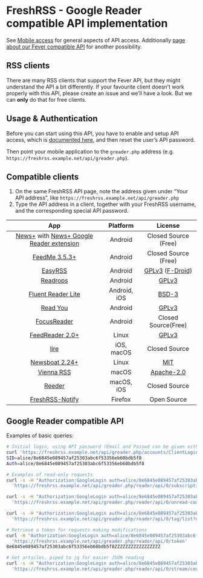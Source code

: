 # FreshRSS - Google Reader compatible API implementation

See [Mobile access](../users/06_Mobile_access.md) for general aspects of API access.
Additionally [page about our Fever compatible API](06_Fever_API.md) for another possibility.

## RSS clients

There are many RSS clients that support the Fever API, but they might understand the API a bit differently.
If your favourite client doesn’t work properly with this API, please create an issue and we’ll have a look.
But we can **only** do that for free clients.

## Usage & Authentication

Before you can start using this API, you have to enable and setup API access, which is [documented here](../users/06_Mobile_access.md),
and then reset the user’s API password.

Then point your mobile application to the `greader.php` address (e.g. `https://freshrss.example.net/api/greader.php`).

## Compatible clients

1. On the same FreshRSS API page, note the address given under “Your API address”, like `https://freshrss.example.net/api/greader.php`
2. Type the API address in a client, together with your FreshRSS username, and the corresponding special API password.

| App                                                                                | Platform            | License                                            |
|:----------------------------------------------------------------------------------:|:-------------------:|:--------------------------------------------------------:|
|[News+](https://github.com/noinnion/newsplus/blob/master/apk/NewsPlus_202.apk) with [News+ Google Reader extension](https://github.com/noinnion/newsplus/blob/master/apk/GoogleReaderCloneExtension_101.apk) |Android|Closed Source (Free)|
|[FeedMe 3.5.3+](https://play.google.com/store/apps/details?id=com.seazon.feedme) |Android                  |Closed Source (Free)                                             |
|[EasyRSS](https://github.com/Alkarex/EasyRSS)                          |Android                |[GPLv3](https://github.com/Alkarex/EasyRSS/blob/master/license.txt) ([F-Droid](https://f-droid.org/packages/org.freshrss.easyrss/))|
|[Readrops](https://github.com/readrops/Readrops) |Android                  |[GPLv3](https://github.com/readrops/Readrops/blob/develop/LICENSE)                                             |
|[Fluent Reader Lite](https://hyliu.me/fluent-reader-lite/) |Android, iOS            |[BSD-3](https://github.com/yang991178/fluent-reader-lite)                                             |
|[Read You](https://github.com/Ashinch/ReadYou/)                                     |Android              |[GPLv3](https://github.com/Ashinch/ReadYou/blob/main/LICENSE)|
|[FocusReader](https://play.google.com/store/apps/details?id=allen.town.focus.reader) |Android                  |Closed Source(Free)                                              |
|[FeedReader 2.0+](https://jangernert.github.io/FeedReader/)                           |Linux                |[GPLv3](https://github.com/jangernert/FeedReader/blob/master/LICENSE)                                              |
|[lire](https://lireapp.com/)                                                        |iOS, macOS           |Closed Source                                             |
|[Newsboat 2.24+](https://newsboat.org/)                           |Linux                |[MIT](https://github.com/newsboat/newsboat/blob/master/LICENSE)                                              |
|[Vienna RSS](http://www.vienna-rss.com/)                           |macOS                |[Apache-2.0](https://github.com/ViennaRSS/vienna-rss/blob/master/LICENCE.md)                                              |
|[Reeder](https://www.reederapp.com/)                           |macOS, iOS                |Closed Source                                              |
|[FreshRSS-Notify](https://addons.mozilla.org/firefox/addon/freshrss-notify-webextension/)                           |Firefox                |Open Source                                              |

## Google Reader compatible API

Examples of basic queries:

```sh
# Initial login, using API password (Email and Passwd can be given either as GET, or POST - better)
curl 'https://freshrss.example.net/api/greader.php/accounts/ClientLogin?Email=alice&Passwd=Abcdef123456'
SID=alice/8e6845e089457af25303abc6f53356eb60bdb5f8
Auth=alice/8e6845e089457af25303abc6f53356eb60bdb5f8

# Examples of read-only requests
curl -s -H "Authorization:GoogleLogin auth=alice/8e6845e089457af25303abc6f53356eb60bdb5f8" \
  'https://freshrss.example.net/api/greader.php/reader/api/0/subscription/list?output=json'

curl -s -H "Authorization:GoogleLogin auth=alice/8e6845e089457af25303abc6f53356eb60bdb5f8" \
  'https://freshrss.example.net/api/greader.php/reader/api/0/unread-count?output=json'

curl -s -H "Authorization:GoogleLogin auth=alice/8e6845e089457af25303abc6f53356eb60bdb5f8" \
  'https://freshrss.example.net/api/greader.php/reader/api/0/tag/list?output=json'

# Retrieve a token for requests making modifications
curl -H "Authorization:GoogleLogin auth=alice/8e6845e089457af25303abc6f53356eb60bdb5f8" \
  'https://freshrss.example.net/api/greader.php/reader/api/0/token'
8e6845e089457af25303abc6f53356eb60bdb5f8ZZZZZZZZZZZZZZZZZ

# Get articles, piped to jq for easier JSON reading
curl -s -H "Authorization:GoogleLogin auth=alice/8e6845e089457af25303abc6f53356eb60bdb5f8" \
  'https://freshrss.example.net/api/greader.php/reader/api/0/stream/contents/reading-list' | jq .
```

